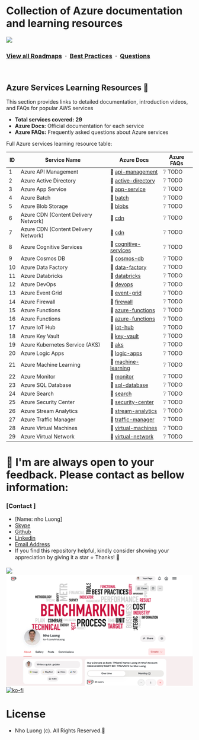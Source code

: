 # Collection of Azure documentation and learning resources

![](https://i.imgur.com/waxVImv.png)
### [View all Roadmaps](https://github.com/nholuongut/all-roadmaps) &nbsp;&middot;&nbsp; [Best Practices](https://github.com/nholuongut/all-roadmaps/blob/main/public/best-practices/) &nbsp;&middot;&nbsp; [Questions](https://www.linkedin.com/in/nholuong/)
<br/>

<!-- Learning-Resource-Begin -->
<!-- Do not edit the above line manually -->
## Azure Services Learning Resources 📘
This section provides links to detailed documentation, introduction videos, and FAQs for popular AWS services
- **Total services covered:** **29**
- **Azure Docs:** Official documentation for each service
- **Azure FAQs:** Frequently asked questions about Azure services

Full Azure services learning resource table:

| ID | Service Name | Azure Docs | Azure FAQs |
|----|--------------|----------|----------|
| 1 | Azure API Management | 📖 [api-management](https://docs.microsoft.com/en-us/azure/api-management/) | ❔ TODO |
| 2 | Azure Active Directory | 📖 [active-directory](https://docs.microsoft.com/en-us/azure/active-directory/) | ❔ TODO |
| 3 | Azure App Service | 📖 [app-service](https://docs.microsoft.com/en-us/azure/app-service/) | ❔ TODO |
| 4 | Azure Batch | 📖 [batch](https://docs.microsoft.com/en-us/azure/batch/) | ❔ TODO |
| 5 | Azure Blob Storage | 📖 [blobs](https://docs.microsoft.com/en-us/azure/storage/blobs/) | ❔ TODO |
| 6 | Azure CDN (Content Delivery Network) | 📖 [cdn](https://docs.microsoft.com/en-us/azure/cdn/) | ❔ TODO |
| 7 | Azure CDN (Content Delivery Network) | 📖 [cdn](https://docs.microsoft.com/en-us/azure/cdn/) | ❔ TODO |
| 8 | Azure Cognitive Services | 📖 [cognitive-services](https://docs.microsoft.com/en-us/azure/cognitive-services/) | ❔ TODO |
| 9 | Azure Cosmos DB | 📖 [cosmos-db](https://docs.microsoft.com/en-us/azure/cosmos-db/) | ❔ TODO |
| 10 | Azure Data Factory | 📖 [data-factory](https://docs.microsoft.com/en-us/azure/data-factory/) | ❔ TODO |
| 11 | Azure Databricks | 📖 [databricks](https://docs.microsoft.com/en-us/azure/databricks/) | ❔ TODO |
| 12 | Azure DevOps | 📖 [devops](https://docs.microsoft.com/en-us/azure/devops/) | ❔ TODO |
| 13 | Azure Event Grid | 📖 [event-grid](https://docs.microsoft.com/en-us/azure/event-grid/) | ❔ TODO |
| 14 | Azure Firewall | 📖 [firewall](https://docs.microsoft.com/en-us/azure/firewall/) | ❔ TODO |
| 15 | Azure Functions | 📖 [azure-functions](https://docs.microsoft.com/en-us/azure/azure-functions/) | ❔ TODO |
| 16 | Azure Functions | 📖 [azure-functions](https://docs.microsoft.com/en-us/azure/azure-functions/) | ❔ TODO |
| 17 | Azure IoT Hub | 📖 [iot-hub](https://docs.microsoft.com/en-us/azure/iot-hub/) | ❔ TODO |
| 18 | Azure Key Vault | 📖 [key-vault](https://docs.microsoft.com/en-us/azure/key-vault/) | ❔ TODO |
| 19 | Azure Kubernetes Service (AKS) | 📖 [aks](https://docs.microsoft.com/en-us/azure/aks/) | ❔ TODO |
| 20 | Azure Logic Apps | 📖 [logic-apps](https://docs.microsoft.com/en-us/azure/logic-apps/) | ❔ TODO |
| 21 | Azure Machine Learning | 📖 [machine-learning](https://docs.microsoft.com/en-us/azure/machine-learning/) | ❔ TODO |
| 22 | Azure Monitor | 📖 [monitor](https://docs.microsoft.com/en-us/azure/azure-monitor/) | ❔ TODO |
| 23 | Azure SQL Database | 📖 [sql-database](https://docs.microsoft.com/en-us/azure/azure-sql/) | ❔ TODO |
| 24 | Azure Search | 📖 [search](https://docs.microsoft.com/en-us/azure/search/) | ❔ TODO |
| 25 | Azure Security Center | 📖 [security-center](https://docs.microsoft.com/en-us/azure/security-center/) | ❔ TODO |
| 26 | Azure Stream Analytics | 📖 [stream-analytics](https://docs.microsoft.com/en-us/azure/stream-analytics/) | ❔ TODO |
| 27 | Azure Traffic Manager | 📖 [traffic-manager](https://learn.microsoft.com/en-us/azure/traffic-manager/) | ❔ TODO |
| 28 | Azure Virtual Machines | 📖 [virtual-machines](https://docs.microsoft.com/en-us/azure/virtual-machines/) | ❔ TODO |
| 29 | Azure Virtual Network | 📖 [virtual-network](https://docs.microsoft.com/en-us/azure/virtual-network/) | ❔ TODO |

# 🚀 I'm are always open to your feedback.  Please contact as bellow information:
### [Contact ]
* [Name: nho Luong]
* [Skype](luongutnho_skype)
* [Github](https://github.com/nholuongut/)
* [Linkedin](https://www.linkedin.com/in/nholuong/)
* [Email Address](luongutnho@hotmail.com)
* If you find this repository helpful, kindly consider showing your appreciation by giving it a star ⭐ Thanks! 💖

![](https://i.imgur.com/waxVImv.png)
![](Donate.png)
[![ko-fi](https://ko-fi.com/img/githubbutton_sm.svg)](https://ko-fi.com/nholuong)

# License
* Nho Luong (c). All Rights Reserved.🌟